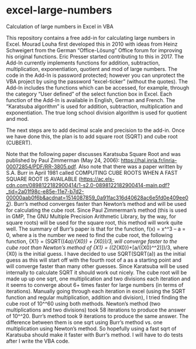 # excel-large-numbers
Calculation of large numbers in Excel in VBA

This repository contains a free add-in for calculating large numbers in Excel. Mourad Louha first developed this in 2010 with ideas from Heinz Schweigert from the German “Office-Lösung” Office forum for improving his original functions. Eric Presser started contributing to this in 2017. The Add-In currently implements functions for addition, subtraction, multiplication, exponentiation, quotient and mod of large numbers. The code in the Add-In is password protected; however you can unprotect the VBA project by using the password “excel-ticker” (without the quotes). The Add-In includes the functions which can be accessed, for example, through the category “User defined” of the select function box in Excel. Each function of the Add-In is available in English, German and French. The “Karatsuba algorithm” is used for addition, subtraction, multiplication and exponentiation. The true long school division algorithm is used for quotient and mod.

The next steps are to add decimal scale and precision to the add-in. Once we have done this, the plan is to add square root (SQRT) and cube root (CUBERT).

Note that the following paper discusses Karatsuba Square Root and was published by Paul Zimmerman (May 24, 2006): https://hal.inria.fr/inria-00072854/PDF/RR-3805.pdf. Also note that there was a paper written by S.A. Burr in April 1981 called COMPUTING CUBE ROOTS WHEN A FAST SQUARE ROOT IS AVAILABLE (https://ac.els-cdn.com/0898122182900414/1-s2.0-0898122182900414-main.pdf?_tid=2a01f98c-e85e-11e7-b7d2-00000aab0f6b&acdnat=1514087859_0a91fac316d40628ac6e5fd0e409ee02). Burr’s method converges faster than Newton’s method and will be used for calculating the cube root. Since Paul Zimmerman’s method (this is used in GMP, The GNU Multiple Precision Arithmetic Library, by the way, for square roots) will be used for the square root, this method will work quite well. The summary of Burr’s paper is that for the function, f(x) = x^^3 – a = 0, where a is the number we need to find the cube root, the following function, {X1} = (SQRT((4*a)/{X0}) + {X0})/3, will converge faster to the cube root than Newton’s method of {X1} = ((2*{X0})+[a/({X0}^^2)])/3, where {X0} is the initial guess. I have decided to use SQRT(SQRT(a)) as the initial guess as this will start off with the fourth root of a as a starting point and will converge faster than many other guesses. Since Karatsuba will be used internally to calculate SQRT it should work out nicely. The cube root will be made up up one sqrt, one multiplication and two divisions each iteration and it seems to converge about 6+ times faster for large numbers (in terms of iterations). Manually going through each iteration in excel (using the SQRT function and regular multiplication, addition and division), I tried finding the cube root of 10^^60 using both methods. Newton’s method (two multiplications and two divisions) took 58 iterations to produce the answer of 10^^20. Burr’s method took 9 iterations to produce the same answer. The difference between them is one sqrt using Burr’s method vs. one multiplication using Newton’s method. So hopefully using a fast sqrt of Karatsuba should make it faster with Burr’s method. I will have to do tests after I write the VBA code.

